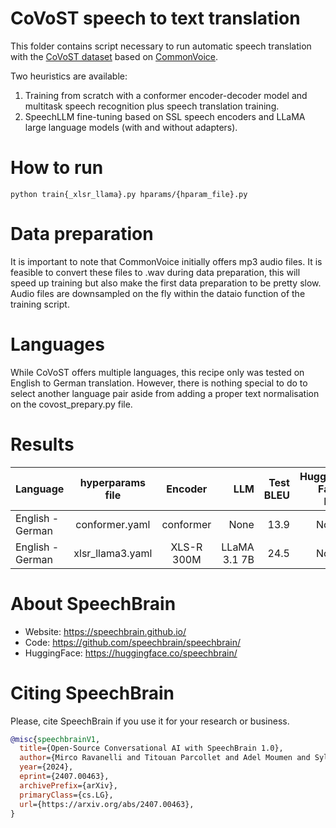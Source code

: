 # CoVoST speech to text translation

This folder contains script necessary to run automatic speech translation with the [CoVoST dataset](https://github.com/facebookresearch/covost) based on [CommonVoice](https://commonvoice.mozilla.org/en/datasets).

Two heuristics are available:
1. Training from scratch with a conformer encoder-decoder model and multitask speech recognition plus speech translation training.
2. SpeechLLM fine-tuning based on SSL speech encoders and LLaMA large language models (with and without adapters).

# How to run
```shell
python train{_xlsr_llama}.py hparams/{hparam_file}.py
```

# Data preparation
It is important to note that CommonVoice initially offers mp3 audio files. It is feasible to convert these files to .wav during data preparation, this will speed up training but also make the first data preparation to be pretty slow. Audio files are downsampled on the fly within the dataio function of the training script.

# Languages
While CoVoST offers multiple languages, this recipe only was tested on English to German translation. However, there is nothing special to do to select another language pair aside from adding a proper text normalisation on the covost_prepary.py file.

# Results
| Language | hyperparams file | Encoder | LLM | Test BLEU | Hugging Face link | Model link | GPUs |
| ------------- |:-------------:|:---------------------------:| -----:| -----:| -----:| -----:| -----:|
| English - German | conformer.yaml | conformer | None | 13.9 | None | None | 2x A40 |
| English - German | xlsr_llama3.yaml| XLS-R 300M | LLaMA 3.1 7B | 24.5 | None | None | 8x A40 |

# **About SpeechBrain**
- Website: https://speechbrain.github.io/
- Code: https://github.com/speechbrain/speechbrain/
- HuggingFace: https://huggingface.co/speechbrain/


# **Citing SpeechBrain**
Please, cite SpeechBrain if you use it for your research or business.

```bibtex
@misc{speechbrainV1,
  title={Open-Source Conversational AI with SpeechBrain 1.0},
  author={Mirco Ravanelli and Titouan Parcollet and Adel Moumen and Sylvain de Langen and Cem Subakan and Peter Plantinga and Yingzhi Wang and Pooneh Mousavi and Luca Della Libera and Artem Ploujnikov and Francesco Paissan and Davide Borra and Salah Zaiem and Zeyu Zhao and Shucong Zhang and Georgios Karakasidis and Sung-Lin Yeh and Pierre Champion and Aku Rouhe and Rudolf Braun and Florian Mai and Juan Zuluaga-Gomez and Seyed Mahed Mousavi and Andreas Nautsch and Xuechen Liu and Sangeet Sagar and Jarod Duret and Salima Mdhaffar and Gaelle Laperriere and Mickael Rouvier and Renato De Mori and Yannick Esteve},
  year={2024},
  eprint={2407.00463},
  archivePrefix={arXiv},
  primaryClass={cs.LG},
  url={https://arxiv.org/abs/2407.00463},
}
